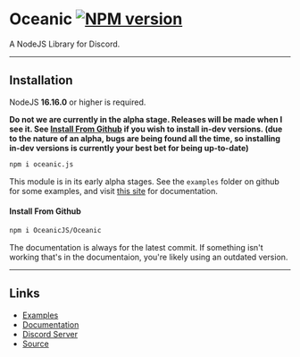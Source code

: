 # Oceanic [![NPM version](https://img.shields.io/npm/v/oceanic.js.svg?style=flat-square&color=informational)](https://npmjs.com/package/oceanic.js)
A NodeJS Library for Discord.

<hr>

## Installation
NodeJS **16.16.0** or higher is required.

**Do not we are currently in the alpha stage. Releases will be made when I see it. See [Install From Github](#install-from-github) if you wish to install in-dev versions. (due to the nature of an alpha, bugs are being found all the time, so installing in-dev versions is currently your best bet for being up-to-date)**

```sh
npm i oceanic.js
```

This module is in its early alpha stages. See the `examples` folder on github for some examples, and visit [this site](https://oceanic.owo-whats-this.dev) for documentation.

#### Install From Github
```sh
npm i OceanicJS/Oceanic
```

The documentation is always for the latest commit. If something isn't working that's in the documentaion, you're likely using an outdated version.

<hr>

## Links
* [Examples](https://github.com/DonovanDMC/Oceanic/tree/dev/examples)
* [Documentation](https://oceanic.owo-whats-this.dev)
* [Discord Server](https://discord.gg/xZ4AhdYrf9)
* [Source](https://github.com/DonovanDMC/Oceanic)

